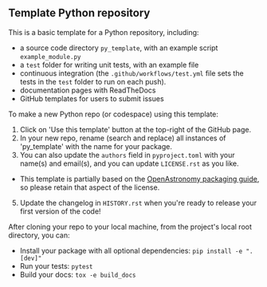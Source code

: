 Template Python repository
--------------------------

This is a basic template for a Python repository, including:
- a source code directory `py_template`, with an example script `example_module.py` 
- a `test` folder for writing unit tests, with an example file
- continuous integration (the `.github/workflows/test.yml` file sets the tests in the `test` folder to run on each push).
- documentation pages with ReadTheDocs
- GitHub templates for users to submit issues

To make a new Python repo (or codespace) using this template:
1) Click on 'Use this template' button at the top-right of the GitHub page. 
2) In your new repo, rename (search and replace) all instances of 'py_template' with the name for your package. 
3) You can also update the `authors` field in `pyproject.toml` with your name(s) and email(s), and you can update `LICENSE.rst` as you like.
  - This template is partially based on the [OpenAstronomy packaging guide](https://github.com/OpenAstronomy/packaging-guide), so please retain that aspect of the license.
5) Update the changelog in `HISTORY.rst` when you're ready to release your first version of the code!

After cloning your repo to your local machine, from the project's local root directory, you can:
- Install your package with all optional dependencies: 
`pip install -e ".[dev]"`
- Run your tests:
`pytest`
- Build your docs:
`tox -e build_docs`
